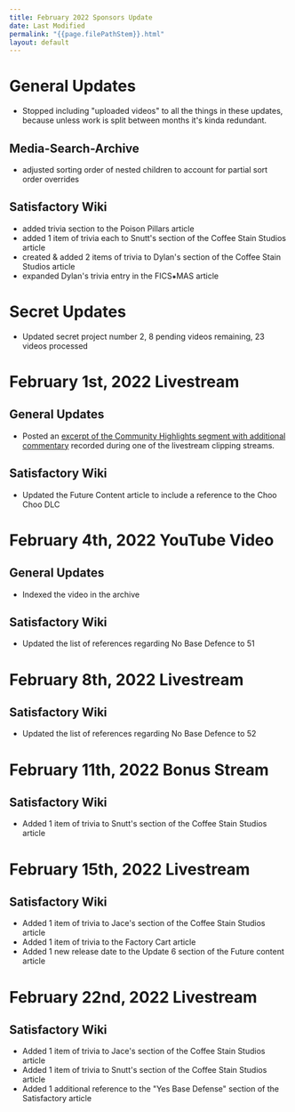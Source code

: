 ```yaml
---
title: February 2022 Sponsors Update
date: Last Modified
permalink: "{{page.filePathStem}}.html"
layout: default
---
```

# General Updates
- Stopped including "uploaded videos" to all the things in these updates, because unless work is split between months it's kinda redundant.

## Media-Search-Archive
- adjusted sorting order of nested children to account for partial sort order overrides

## Satisfactory Wiki
- added trivia section to the Poison Pillars article
- added 1 item of trivia each to Snutt's section of the Coffee Stain Studios article
- created & added 2 items of trivia to Dylan's section of the Coffee Stain Studios article
- expanded Dylan's trivia entry in the FICS⁕MAS article

# Secret Updates
- Updated secret project number 2, 8 pending videos remaining, 23 videos processed

# February 1st, 2022 Livestream

## General Updates
- Posted an [excerpt of the Community Highlights segment with additional commentary](https://www.youtube.com/watch?v=u4v0BynSZ8I) recorded during one of the livestream clipping streams.

## Satisfactory Wiki
- Updated the Future Content article to include a reference to the Choo Choo DLC

# February 4th, 2022 YouTube Video

## General Updates
- Indexed the video in the archive

## Satisfactory Wiki
- Updated the list of references regarding No Base Defence to 51

# February 8th, 2022 Livestream

## Satisfactory Wiki
- Updated the list of references regarding No Base Defence to 52

# February 11th, 2022 Bonus Stream

## Satisfactory Wiki
- Added 1 item of trivia to Snutt's section of the Coffee Stain Studios article

# February 15th, 2022 Livestream

## Satisfactory Wiki
- Added 1 item of trivia to Jace's section of the Coffee Stain Studios article
- Added 1 item of trivia to the Factory Cart article
- Added 1 new release date to the Update 6 section of the Future content article

# February 22nd, 2022 Livestream

## Satisfactory Wiki
- Added 1 item of trivia to Jace's section of the Coffee Stain Studios article
- Added 1 item of trivia to Snutt's section of the Coffee Stain Studios article
- Added 1 additional reference to the "Yes Base Defense" section of the Satisfactory article

